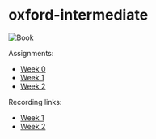 # oxford-intermediate

![Book](https://images-na.ssl-images-amazon.com/images/I/513qeeVnSUS._SX356_BO1,204,203,200_.jpg)

Assignments:

- [Week 0](https://github.com/mortezaomidi/oxford-intermediate/tree/main/week%230)
- [Week 1](https://github.com/mortezaomidi/oxford-intermediate/tree/main/week%231)
- [Week 2](https://github.com/mortezaomidi/oxford-intermediate/tree/main/week%232)

Recording links:

- [Week 1](https://ac.tutoo.ir/pomw4nizvwh2/)
- [Week 2](https://ac.tutoo.ir/pilgt71v2urf/?OWASP_CSRFTOKEN=e4fb75f25268309a2bd66432743a00497f93d4c8d7cbc8776e063a48864bf8eb)
